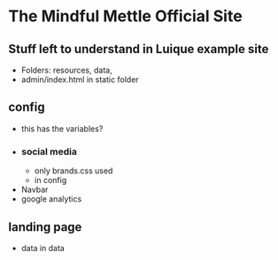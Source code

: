 # The Mindful Mettle Official Site

## Stuff left to understand in Luique example site
- Folders: resources, data, 
- admin/index.html in static folder

## config
- this has the variables?
- ### social media
    - only brands.css used
    - in config
- Navbar
- google analytics


## landing page 
- data in data